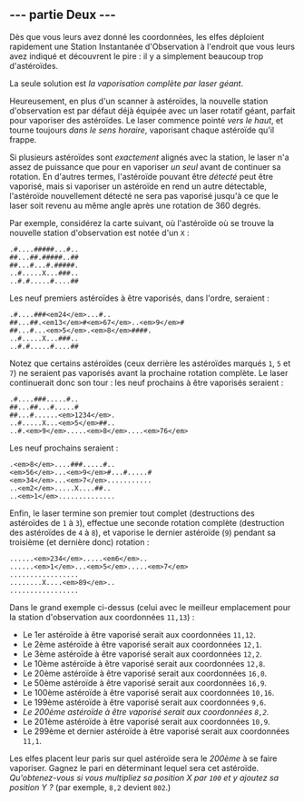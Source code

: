 ## --- partie Deux ---

Dès que vous leurs avez donné les coordonnées, les elfes déploient rapidement une Station Instantanée d'Observation à l'endroit que vous leurs avez indiqué et découvrent le pire : il y a simplement beaucoup trop d'astéroïdes.

La seule solution est *la vaporisation complète par laser géant*.

Heureusement, en plus d'un scanner à astéroïdes, la nouvelle station d'observation est par défaut déjà équipée avec un laser rotatif géant, parfait pour vaporiser  des astéroïdes. Le laser commence pointé *vers le haut*, et tourne toujours *dans le sens horaire*, vaporisant chaque astéroïde qu'il frappe.

Si plusieurs astéroïdes sont *exactement* alignés avec la station, le laser n'a assez de puissance que pour en vaporiser *un seul* avant de continuer sa rotation. En d'autres termes, l'astéroïde pouvant être *détecté* peut être vaporisé, mais si vaporiser un astéroïde en rend un autre détectable, l'astéroïde nouvellement détecté ne sera pas vaporisé jusqu'à ce que le laser soit revenu au même angle après une rotation de 360 degrés.

Par exemple, considérez la carte suivant, où l'astéroïde où se trouve la nouvelle station d'observation est notée d'un `X` :

```
.#....#####...#..
##...##.#####..##
##...#...#.#####.
..#.....X...###..
..#.#.....#....##
```

Les neuf premiers astéroïdes à être vaporisés, dans l'ordre, seraient :

```
.#....###<em24</em>...#..
##...##.<em13</em>#<em>67</em>..<em>9</em>#
##...#...<em>5</em>.<em>8</em>####.
..#.....X...###..
..#.#.....#....##
```

Notez que certains astéroïdes (ceux derrière les astéroïdes marqués `1`, `5` et `7`) ne seraient pas vaporisés avant la prochaine rotation complète. Le laser continuerait donc son tour : les neuf prochains à être vaporisés seraient :

```
.#....###.....#..
##...##...#.....#
##...#......<em>1234</em>.
..#.....X...<em>5</em>##..
..#.<em>9</em>.....<em>8</em>....<em>76</em>
```

Les neuf prochains seraient :

```
.<em>8</em>....###.....#..
<em>56</em>...<em>9</em>#...#.....#
<em>34</em>...<em>7</em>...........
..<em2</em>.....X....##..
..<em>1</em>..............
```

Enfin, le laser termine son premier tout complet (destructions des astéroïdes de `1` à `3`), effectue une seconde rotation complète (destruction des astéroïdes de `4` à `8`), et vaporise le dernier astéroïde (`9`) pendant sa troisième (et dernière donc) rotation :

```
......<em>234</em>.....<em6</em>..
......<em>1</em>...<em>5</em>.....<em>7</em>
.................
........X....<em>89</em>..
.................
```

Dans le grand exemple ci-dessus (celui avec le meilleur emplacement pour la station d'observation aux coordonnées ``11,13``) :

- Le 1er astéroïde à être vaporisé serait aux coordonnées ``11,12``.
- Le 2ème astéroïde à être vaporisé serait aux coordonnées ``12,1``.
- Le 3ème astéroïde à être vaporisé serait aux coordonnées ``12,2``.
- Le 10ème astéroïde à être vaporisé serait aux coordonnées ``12,8``.
- Le 20ème astéroïde à être vaporisé serait aux coordonnées ``16,0``.
- Le 50ème astéroïde à être vaporisé serait aux coordonnées ``16,9``.
- Le 100ème astéroïde à être vaporisé serait aux coordonnées ``10,16``.
- Le 199ème astéroïde à être vaporisé serait aux coordonnées ``9,6``.
- *Le 200ème astéroïde à être vaporisé serait aux coordonnées ``8,2``.*
- Le 201ème astéroïde à être vaporisé serait aux coordonnées ``10,9``.
- Le 299ème et dernier astéroïde à être vaporisé serait aux coordonnées ``11,1``.

Les elfes placent leur paris sur quel astéroïde sera le *200ème* à se faire vaporiser. Gagnez le pari en déterminant lequel sera cet astéroïde. *Qu'obtenez-vous si vous multipliez sa position X par `100` et y ajoutez sa position Y ?* (par exemple, ``8,2`` devient `802`.)